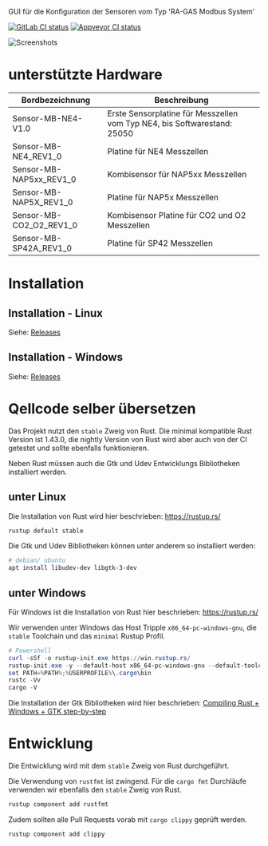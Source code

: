 GUI für die Konfiguration der Sensoren vom Typ 'RA-GAS Modbus System'

[![GitLab CI status](https://gitlab.com/RA-GAS-GmbH/rgms_konfig/badges/master/pipeline.svg)](https://gitlab.com/RA-GAS-GmbH/rgms_konfig/pipelines)
[![Appveyor CI status](https://ci.appveyor.com/api/projects/status/sqhnkrgqba67o4m4/branch/master?svg=true)](https://ci.appveyor.com/project/zzeroo/rgms-konfig/branch/master)

![Screenshots](resources/screenshots.png)

# unterstützte Hardware

|Bordbezeichnung|Beschreibung
|---|---|
|Sensor-MB-NE4-V1.0|Erste Sensorplatine für Messzellen vom Typ NE4, bis Softwarestand: 25050|
|Sensor-MB-NE4_REV1_0|Platine für NE4 Messzellen|
|Sensor-MB-NAP5xx_REV1_0|Kombisensor für NAP5xx Messzellen|
|Sensor-MB-NAP5X_REV1_0|Platine für NAP5x Messzellen|
|Sensor-MB-CO2_O2_REV1_0|Kombisensor Platine für CO2 und O2 Messzellen|
|Sensor-MB-SP42A_REV1_0|Platine für SP42 Messzellen|

# Installation

## Installation - Linux

Siehe: [Releases]

## Installation - Windows

Siehe: [Releases]


# Qellcode selber übersetzen

Das Projekt nutzt den `stable` Zweig von Rust.
Die minimal kompatible Rust Version ist 1.43.0, die nightly Version von Rust
wird aber auch von der CI getestet und sollte ebenfalls funktionieren.

Neben Rust müssen auch die Gtk und Udev Entwicklungs Bibliotheken installiert
werden.

## unter Linux

Die Installation von Rust wird hier beschrieben: https://rustup.rs/

```bash
rustup default stable
```

Die Gtk und Udev Bibliotheken können unter anderem so installiert werden:

```bash
# debian/ ubuntu
apt install libudev-dev libgtk-3-dev
```

## unter Windows

Für Windows ist die Installation von Rust hier beschrieben: https://rustup.rs/

Wir verwenden unter Windows das Host Tripple `x86_64-pc-windows-gnu`,
die `stable` Toolchain und das `minimal` Rustup Profil.

```powershell
# Powershell
curl -sSf -o rustup-init.exe https://win.rustup.rs/
rustup-init.exe -y --default-host x86_64-pc-windows-gnu --default-toolchain stable
set PATH=%PATH%;%USERPROFILE%\.cargo\bin
rustc -Vv
cargo -V
```

Die Installation der Gtk Bibliotheken wird hier beschrieben: [Compiling Rust + Windows + GTK step-by-step]

# Entwicklung

Die Entwicklung wird mit dem `stable` Zweig von Rust durchgeführt.

Die Verwendung von `rustfmt` ist zwingend. Für die `cargo fmt` Durchläufe
verwenden wir ebenfalls den `stable` Zweig von Rust.

```bash
rustup component add rustfmt
```

Zudem sollten alle Pull Requests vorab mit `cargo clippy` geprüft werden.

```bash
rustup component add clippy
```


[Gitlab CI]: https://gitlab.com/RA-GAS-GmbH/rgms_konfig/pipelines
[Appveyor CI]: https://ci.appveyor.com/project/zzeroo/rgms-konfig
[Compiling Rust + Windows + GTK step-by-step]: https://www.reddit.com/r/rust/comments/86kmhu/compiling_rust_windows_gtk_stepbystep/
[Releases]: https://gitlab.com/RA-GAS-GmbH/rgms_konfig/-/releases
